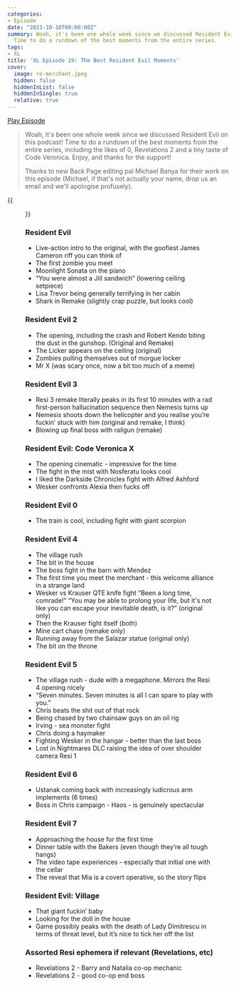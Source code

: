 ```yaml
---
categories:
- Episode
date: "2023-10-10T09:00:00Z"
summary: Woah, it's been one whole week since we discussed Resident Evil on this podcast!
  Time to do a rundown of the best moments from the entire series.
tags:
- XL
title: 'XL Episode 19: The Best Resident Evil Moments'
cover: 
  image: re-merchant.jpeg
  hidden: false
  hiddenInList: false
  hiddenInSingle: true
  relative: true
---
```


[Play Episode](https://www.patreon.com/posts/xl-episode-19-90669175)
> Woah, it's been one whole week since we discussed Resident Evil on this podcast! Time to do a rundown of the best moments from the entire series, including the likes of 0, Revelations 2 and a tiny taste of Code Veronica. Enjoy, and thanks for the support!
> 
> Thanks to new Back Page editing pal Michael Banya for their work on this episode (Michael, if that's not actually your name, drop us an email and we'll apologise profusely).

{{<figure 
  src="re-merchant.jpeg" 
  caption="Image Credit: Chris Doherty" 
  alt="What are you buying?">}}


### Resident Evil
- Live-action intro to the original, with the goofiest James Cameron riff you can think of
- The first zombie you meet
- Moonlight Sonata on the piano
- “You were almost a Jill sandwich” (lowering ceiling setpiece)
- Lisa Trevor being generally terrifying in her cabin
- Shark in Remake (slightly crap puzzle, but looks cool)

### Resident Evil 2
- The opening, including the crash and Robert Kendo biting the dust in the gunshop. (Original and Remake)
- The Licker appears on the ceiling (original)
- Zombies pulling themselves out of morgue locker
- Mr X (was scary once, now a bit too much of a meme)

### Resident Evil 3
- Resi 3 remake literally peaks in its first 10 minutes with a rad first-person hallucination sequence then Nemesis turns up
- Nemesis shoots down the helicopter and you realise you’re fuckin’ stuck with him (original and remake, I think)
- Blowing up final boss with railgun (remake)

### Resident Evil: Code Veronica X
- The opening cinematic - impressive for the time
- The fight in the mist with Nosferatu looks cool
- I liked the Darkside Chronicles fight with Alfred Ashford
- Wesker confronts Alexia then fucks off

### Resident Evil 0
- The train is cool, including fight with giant scorpion

### Resident Evil 4
- The village rush
- The bit in the house
- The boss fight in the barn with Mendez
- The first time you meet the merchant - this welcome alliance in a strange land
- Wesker vs Krauser QTE knife fight “Been a long time, comrade!” “You may be able to prolong your life, but it's not like you can escape your inevitable death, is it?” (original only)
- Then the Krauser fight itself (both)
- Mine cart chase (remake only)
- Running away from the Salazar statue (original only)
- The bit on the throne

### Resident Evil 5
- The village rush - dude with a megaphone. Mirrors the Resi 4 opening nicely
- “Seven minutes. Seven minutes is all I can spare to play with you.”
- Chris beats the shit out of that rock
- Being chased by two chainsaw guys on an oil rig
- Irving - sea monster fight
- Chris doing a haymaker
- Fighting Wesker in the hangar - better than the last boss
- Lost in Nightmares DLC raising the idea of over shoulder camera Resi 1

### Resident Evil 6
- Ustanak coming back with increasingly ludicrous arm implements (6 times)
- Boss in Chris campaign - Haos - is genuinely spectacular

### Resident Evil 7
- Approaching the house for the first time
- Dinner table with the Bakers (even though they’re all tough hangs)
- The video tape experiences - especially that initial one with the cellar
- The reveal that Mia is a covert operative, so the story flips

### Resident Evil: Village
- That giant fuckin’ baby
- Looking for the doll in the house
- Game possibly peaks with the death of Lady Dimitrescu in terms of threat level, but it’s nice to tick her off the list

### Assorted Resi ephemera if relevant (Revelations, etc)
- Revelations 2 - Barry and Natalia co-op mechanic
- Revelations 2 - good co-op end boss